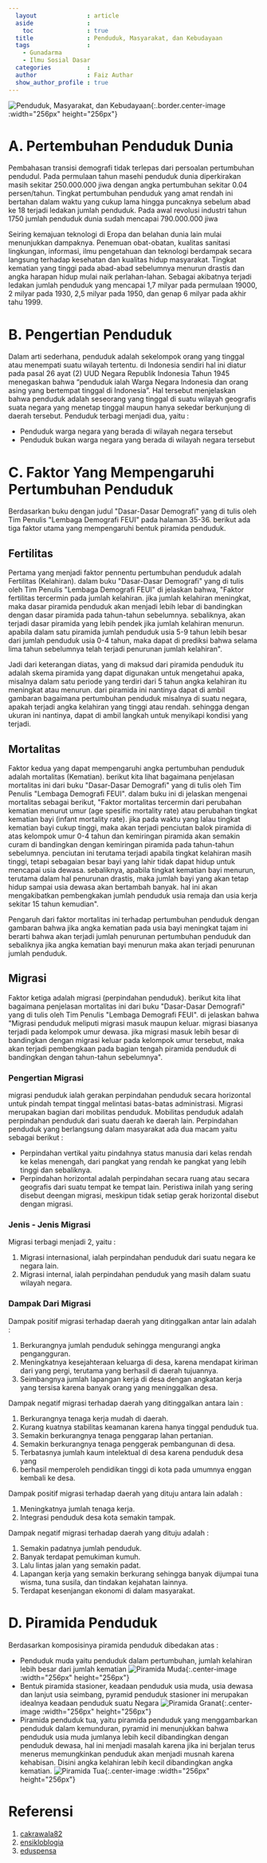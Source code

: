 ```yaml
---
  layout              : article
  aside               :
    toc               : true
  title               : Penduduk, Masyarakat, dan Kebudayaan
  tags                : 
    - Gunadarma
    - Ilmu Sosial Dasar
  categories          : 
  author              : Faiz Authar
  show_author_profile : true
---
```

![Penduduk, Masyarakat, dan Kebudayaan](/assets/images/Posts/2019-10-02-Ilmu-Sosial-Dasar-2/ISD-2-1.jpg){:.border.center-image :width="256px" height="256px"}
# A. Pertembuhan Penduduk Dunia
Pembahasan transisi demografi tidak terlepas dari persoalan pertumbuhan pendudul. Pada permulaan tahun masehi penduduk dunia diperkirakan masih sekitar 250.000.000 jiwa dengan angka pertumbuhan sekitar 0.04 persen/tahun. Tingkat pertumbuhan penduduk yang amat rendah ini bertahan dalam waktu yang cukup lama hingga puncaknya sebelum abad ke 18 terjadi ledakan jumlah penduduk. Pada awal revolusi industri tahun 1750 jumlah penduduk dunia sudah mencapai 790.000.000 jiwa

Seiring kemajuan teknologi di Eropa dan belahan dunia lain mulai menunjukkan dampaknya. Penemuan obat-obatan, kualitas sanitasi lingkungan, informasi, ilmu pengetahuan dan teknologi berdampak secara langsung terhadap kesehatan dan kualitas hidup masyarakat. Tingkat kematian yang tinggi pada abad-abad sebelumnya menurun drastis dan angka harapan hidup mulai naik perlahan-lahan. Sebagai akibatnya terjadi ledakan jumlah penduduk yang mencapai 1,7 milyar pada permulaan 19000, 2 milyar pada 1930, 2,5 milyar pada 1950, dan genap 6 milyar pada akhir tahu  1999.

# B. Pengertian Penduduk
Dalam arti sederhana, penduduk adalah sekelompok orang yang tinggal atau menempati suatu wilayah tertentu. di Indonesia sendiri hal ini diatur pada pasal 26 ayat (2) UUD Negara Republik Indonesia Tahun 1945 menegaskan bahwa “penduduk ialah Warga Negara Indonesia dan orang asing yang bertempat tinggal di Indonesia”. 
Hal tersebut menjelaskan bahwa penduduk adalah seseorang yang tinggal di suatu wilayah geografis suata negara yang menetap tinggal maupun hanya sekedar berkunjung di daerah tersebut. 
Penduduk terbagi menjadi dua, yaitu :
* Penduduk warga negara yang berada di wilayah negara tersebut
* Penduduk bukan warga negara yang berada di wilayah negara tersebut

# C. Faktor Yang Mempengaruhi Pertumbuhan Penduduk
Berdasarkan buku dengan judul "Dasar-Dasar Demografi" yang di tulis oleh Tim Penulis "Lembaga Demografi FEUI" pada halaman 35-36. berikut ada tiga faktor utama yang mempengaruhi bentuk piramida penduduk.

## Fertilitas
Pertama yang menjadi faktor pennentu pertumbuhan penduduk adalah Fertilitas (Kelahiran). dalam buku "Dasar-Dasar Demografi" yang di tulis oleh Tim Penulis "Lembaga Demografi FEUI" di jelaskan bahwa, "Faktor fertilitas tercermin pada jumlah kelahiran. jika jumlah kelahiran meningkat, maka dasar piramida penduduk akan menjadi lebih lebar di bandingkan dengan dasar piramida pada tahun-tahun sebelumnya. sebaliknya, akan terjadi dasar piramida yang lebih pendek jika jumlah kelahiran menurun. apabila dalam satu piramida jumlah penduduk usia 5-9 tahun lebih besar dari jumlah penduduk usia 0-4 tahun, maka dapat di prediksi bahwa selama lima tahun sebelumnya telah terjadi penurunan jumlah kelahiran". 

Jadi dari keterangan diatas, yang di maksud dari piramida penduduk itu adalah skema piramida yang dapat digunakan untuk mengetahui apaka, misalnya dalam satu periode yang terdiri dari 5 tahun angka kelahiran itu meningkat atau menurun. dari piramida ini nantinya dapat di ambil gambaran bagaimana pertumbuhan penduduk misalnya di suatu negara, apakah terjadi angka kelahiran yang tinggi atau rendah. sehingga dengan ukuran ini nantinya, dapat di ambil langkah untuk menyikapi kondisi yang terjadi.

## Mortalitas

Faktor kedua yang dapat mempengaruhi angka pertumbuhan penduduk adalah mortalitas (Kematian). berikut kita lihat bagaimana penjelasan mortalitas ini dari buku "Dasar-Dasar Demografi" yang di tulis oleh Tim Penulis "Lembaga Demografi FEUI". dalam buku ini di jelaskan mengenai mortalitas sebagai berikut, "Faktor mortalitas tercermin dari perubahan kematian menurut umur (age spesific mortality rate) atau perubahan tingkat kematian bayi (infant mortality rate). jika pada waktu yang lalau tingkat kematian bayi cukup tinggi, maka akan terjadi penciutan balok piramida di atas kelompok umur 0-4 tahun dan kemiringan piramida akan semakin curam di bandingkan dengan kemiringan  piramida pada tahun-tahun sebelumnya. penciutan ini terutama terjadi apabila tingkat kelahiran masih tinggi, tetapi sebagaian besar bayi yang lahir tidak dapat hidup untuk mencapai usia dewasa. sebaliknya, apabila tingkat kematian bayi menurun, terutama dalam hal penurunan drastis, maka jumlah bayi yang akan tetap hidup sampai usia dewasa akan bertambah banyak. hal ini akan mengakibatkan pembengkakan jumlah penduduk usia remaja dan usia kerja sekitar 15 tahun kemudian". 

Pengaruh dari faktor mortalitas ini terhadap pertumbuhan penduduk dengan gambaran bahwa jika angka kematian pada usia bayi meningkat tajam ini berarti bahwa akan terjadi jumlah penurunan pertumbuhan penduduk dan sebaliknya jika angka kematian bayi menurun maka akan terjadi penurunan jumlah penduduk.

## Migrasi

Faktor ketiga adalah migrasi (perpindahan penduduk). berikut kita lihat bagaimana penjelasan mortalitas ini dari buku "Dasar-Dasar Demografi" yang di tulis oleh Tim Penulis "Lembaga Demografi FEUI". di jelaskan bahwa "Migrasi penduduk meliputi migrasi masuk maupun keluar. migrasi biasanya terjadi pada kelompok umur dewasa. jika migrasi masuk lebih besar di bandingkan dengan migrasi keluar pada kelompok umur tersebut, maka akan terjadi pembengkaan pada bagian tengah piramida penduduk di bandingkan dengan tahun-tahun sebelumnya".

### Pengertian Migrasi
migrasi penduduk ialah gerakan perpindahan penduduk secara horizontal untuk pindah tempat tinggal melintasi batas-batas  administrasi. Migrasi merupakan bagian dari mobilitas penduduk. Mobilitas penduduk adalah perpindahan penduduk dari suatu daerah ke daerah lain. Perpindahan penduduk yang berlangsung dalam masyarakat ada dua macam yaitu sebagai berikut :
* Perpindahan vertikal yaitu pindahnya status manusia dari kelas rendah ke kelas menengah, dari pangkat yang rendah ke pangkat yang lebih tinggi dan sebaliknya.
* Perpindahan horizontal adalah perpindahan secara ruang atau secara geografis dari suatu tempat ke tempat lain. Peristiwa inilah yang sering disebut deengan migrasi, meskipun tidak setiap gerak horizontal disebut dengan migrasi.

### Jenis - Jenis Migrasi
Migrasi terbagi menjadi 2, yaitu :
1. Migrasi internasional, ialah perpindahan penduduk dari suatu negara ke negara lain.
2. Migrasi internal, ialah perpindahan penduduk yang masih dalam suatu wilayah negara.

### Dampak Dari Migrasi
Dampak positif migrasi terhadap daerah yang ditinggalkan antar lain adalah :
1. Berkurangnya jumlah penduduk sehingga mengurangi angka pengangguran.
2. Meningkatnya kesejahteraan keluarga di desa, karena mendapat kiriman dari yang pergi, terutama yang berhasil di daerah tujuannya.
3. Seimbangnya jumlah lapangan kerja di desa dengan angkatan kerja yang tersisa karena banyak orang yang meninggalkan desa.

Dampak negatif migrasi terhadap daerah yang ditinggalkan antara lain :
1. Berkurangnya tenaga kerja mudah di daerah.
2. Kurang kuatnya stabilitas keamanan karena hanya tinggal penduduk tua.
3. Semakin berkurangnya tenaga penggarap lahan pertanian.
4. Semakin berkurangnya tenaga penggerak pembangunan di desa.
5. Terbatasnya jumlah kaum intelektual di desa karena penduduk desa yang
6. berhasil memperoleh pendidikan tinggi  di kota pada umumnya enggan kembali ke desa.

Dampak positif migrasi terhadap daerah yang dituju antara lain adalah :
1. Meningkatnya jumlah tenaga kerja.
2. Integrasi penduduk desa kota semakin tampak.

Dampak negatif migrasi terhadap daerah yang dituju adalah :
1. Semakin padatnya jumlah penduduk.
2. Banyak terdapat pemukiman kumuh.
3. Lalu lintas jalan yang semakin padat.
4. Lapangan kerja yang semakin berkurang sehingga banyak dijumpai tuna wisma, tuna susila, dan tindakan kejahatan lainnya.
5. Terdapat kesenjangan ekonomi di dalam masyarakat.

# D. Piramida Penduduk
Berdasarkan komposisinya piramida penduduk dibedakan atas :
* Penduduk muda yaitu penduduk dalam pertumbuhan, jumlah kelahiran lebih besar dari jumlah kematian
![Piramida Muda](/assets/images/Posts/2019-10-02-Ilmu-Sosial-Dasar-2/piramida-muda.jpg){:.center-image :width="256px" height="256px"}
* Bentuk piramida stasioner, keadaan penduduk usia muda, usia dewasa dan lanjut usia seimbang, pyramid penduduk stasioner ini merupakan idealnya keadaan penduduk suatu Negara
![Piramida Granat](/assets/images/Posts/2019-10-02-Ilmu-Sosial-Dasar-2/piramida-granat.png){:.center-image :width="256px" height="256px"}
* Piramida penduduk tua, yaitu piramida penduduk yang menggambarkan penduduk dalam kemunduran, pyramid ini menunjukkan bahwa penduduk usia muda jumlanya
lebih kecil dibandingkan dengan penduduk dewasa, hal ini menjadi masalah karena jika ini berjalan terus menerus memungkinkan penduduk akan menjadi musnah karena kehabisan. Disini angka kelahiran lebih kecil dibandingkan angka kematian.
![Piramida Tua](/assets/images/Posts/2019-10-02-Ilmu-Sosial-Dasar-2/piramida-tua.png){:.center-image :width="256px" height="256px"}


# Referensi
1. [cakrawala82](https://cakrawala82.blogspot.com/2017/11/faktor-faktor-yang-mempengaruhi-pertumbuhan-penduduk.html
)
2. [ensikloblogia](http://www.ensikloblogia.com/2016/11/pengertian-migrasi-jenis-jenis-migrasi.html)
3. [eduspensa](https://www.eduspensa.id/piramida-penduduk/)